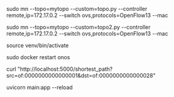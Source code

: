 sudo mn --topo=mytopo --custom=topo.py --controller remote,ip=172.17.0.2 --switch ovs,protocols=OpenFlow13 --mac

sudo mn --topo=mytopo --custom=topo2.py --controller remote,ip=172.17.0.2 --switch ovs,protocols=OpenFlow13 --mac

source venv/bin/activate


sudo docker restart onos


curl "http://localhost:5000/shortest_path?src=of:0000000000000001&dst=of:0000000000000028"


uvicorn main:app --reload




